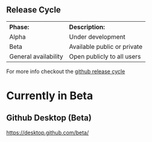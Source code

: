 ## Release Cycle

<table>
  <tbody>
    <tr>
      <th align="Left">Phase:</th>
      <th align="Left">Description:</th>
    </tr>
    <tr>
      <td>Alpha</td>
      <td>Under development</td>
    </tr>
    <tr>
      <td>Beta</td>
      <td>Available public or private</td>
    </tr>
    <tr>
      <td>General availability </td>
      <td>
        Open publicly to all users
      </td>
    </tr>
  </tbody>
</table>

For more info checkout the <a href="https://docs.github.com/en/get-started/using-github/exploring-early-access-releases-with-feature-preview">github release cycle</a>



# Currently in Beta

## Github Desktop (Beta)
https://desktop.github.com/beta/
